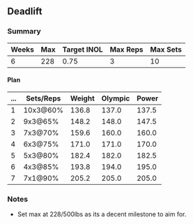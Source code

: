 ## Deadlift

### Summary

Weeks | Max | Target INOL | Max Reps | Max Sets
--- | --- | --- | --- | ---
6 | 228 | 0.75 | 3 | 10

#### Plan

 ... | Sets/Reps | Weight | Olympic | Power
--- | --- | --- | --- | ---
1 | 10x3@60% | 136.8 | 137.0 | 137.5
2 | 9x3@65% | 148.2 | 148.0 | 147.5
3 | 7x3@70% | 159.6 | 160.0 | 160.0
4 | 6x3@75% | 171.0 | 171.0 | 170.0
5 | 5x3@80% | 182.4 | 182.0 | 182.5
6 | 4x3@85% | 193.8 | 194.0 | 195.0
7 | 7x1@90% | 205.2 | 205.0 | 205.0

### Notes

- Set max at 228/500lbs as its a decent milestone to aim for.

